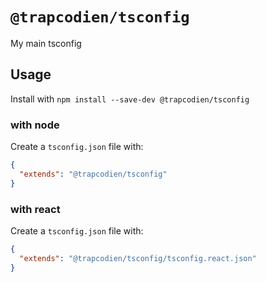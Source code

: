 # `@trapcodien/tsconfig`

My main tsconfig

## Usage

Install with `npm install --save-dev @trapcodien/tsconfig`


### with node

Create a `tsconfig.json` file with:

```json
{
  "extends": "@trapcodien/tsconfig"
}
```

### with react

Create a `tsconfig.json` file with:

```json
{
  "extends": "@trapcodien/tsconfig/tsconfig.react.json"
}
```


